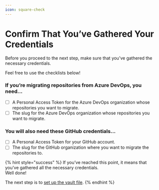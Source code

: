 ```yaml
---
icon: square-check
---
```


# Confirm That You’ve Gathered Your Credentials

Before you proceed to the next step, make sure that you’ve gathered the necessary credentials.&#x20;

Feel free to use the checklists below!

### **If you’re migrating repositories from Azure DevOps, you need...**

* [ ] A Personal Access Token for the Azure DevOps organization whose repositories you want to migrate.
* [ ] The slug for the Azure DevOps organization whose repositories you want to migrate.

### **You will also need these GitHub credentials...**

* [ ] A Personal Access Token for your GitHub account.
* [ ] The slug for the GitHub organization where you want to migrate the repositories to.

{% hint style="success" %}
If you’ve reached this point, it means that you’ve gathered all the necessary credentials.\
Well done!

The next step is to [set up the vault file](../set-up-your-vault.md).
{% endhint %}
